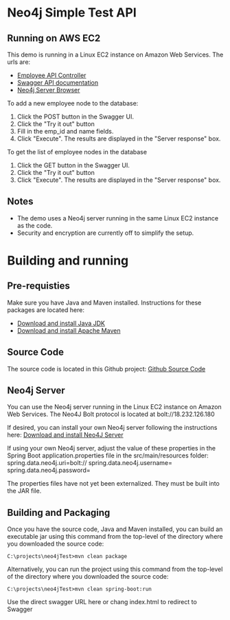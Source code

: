 # Neo4j Simple Test API

## Running on AWS EC2

This demo is running in a Linux EC2 instance on Amazon Web Services.  The urls are: 
* [Employee API Controller](http://18.232.126.180:8080/swagger-ui.html#/employee-controller "Employee API Controller")
* [Swagger API documentation](http://18.232.126.180:8080/swagger-ui.html "Swagger API documentation")
* [Neo4j Server Browser](http://18.232.126.180:7474/browser/ "Neo4j Browser")

To add a new employee node to the database:
1. Click the POST button in the Swagger UI.  
2. Click the "Try it out" button
3. Fill in the emp_id and name fields.
4. Click "Execute".  The results are displayed in the "Server response" box.

To get the list of employee nodes in the database
1. Click the GET button in the Swagger UI.  
2. Click the "Try it out" button
3. Click "Execute".  The results are displayed in the "Server response" box.

## Notes
* The demo uses a Neo4j server running in the same Linux EC2 instance as the code.  
* Security and encryption are currently off to simplify the setup.

# Building and running

## Pre-requisties
Make sure you have Java and Maven installed.  Instructions for these packages are located here:
* [Download and install Java JDK](https://www.oracle.com/technetwork/java/javase/downloads/index.html "Download and install Java JDK")
* [Download and install Apache Maven](https://maven.apache.org/guides/getting-started/ "Download and install Apache Maven")

## Source Code
The source code is located in this Github project:
   [Github Source Code](https://github.com/gozermon/neo4jTest.git "Github Source Code")

## Neo4j Server
You can use the Neo4j server running in the Linux EC2 instance on Amazon Web Services.  The Neo4J Bolt protocol is located at bolt://18.232.126.180

If desired, you can install your own Neo4j server following the instructions here:
   [Download and install Neo4J Server](https://neo4j.com/docs/operations-manual/current/installation/ "Download and install Neo4J Server")

If using your own Neo4j server, adjust the value of these properties in the Spring Boot application.properties file in the src/main/resources folder:
    spring.data.neo4j.uri=bolt://<your server url>
    spring.data.neo4j.username=<neo4j username>
    spring.data.neo4j.password=<neo4j password>

The properties files have not yet been externalized.  They must be built into the JAR file.

## Building and Packaging
Once you have the source code, Java and Maven installed, you can build an executable jar using this command from the top-level of the directory where you downloaded the source code:

`C:\projects\neo4jTest>mvn clean package`

Alternatively, you can run the project using this command from the top-level of the directory where you downloaded the source code:

`C:\projects\neo4jTest>mvn clean spring-boot:run`

Use the direct swagger URL here or chang index.html to redirect to Swagger
